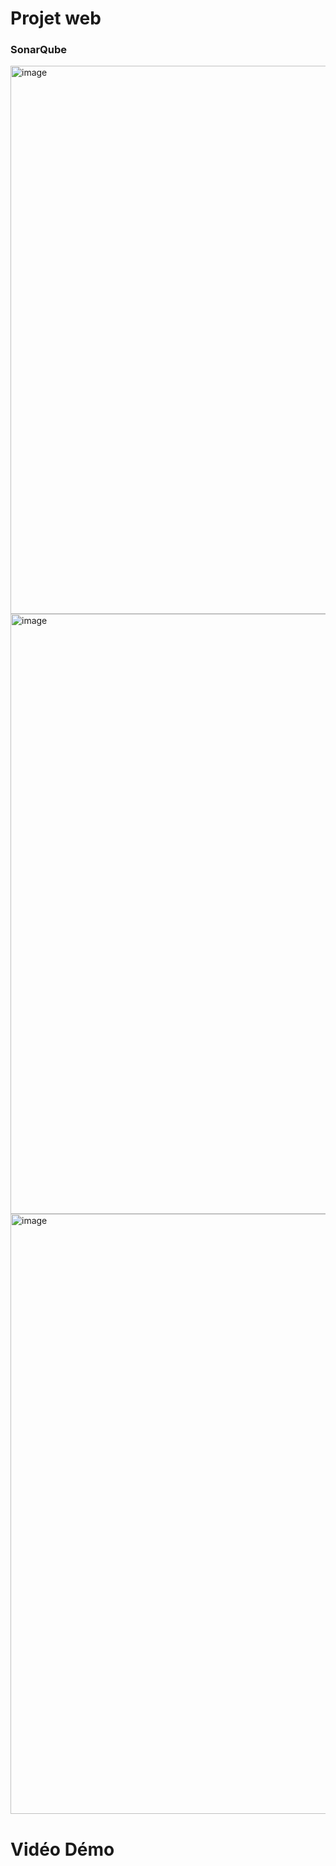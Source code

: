 # Projet web


### SonarQube 
<img width="877" alt="image" src="https://github.com/Bouchra37/projetdentsweb/assets/117301664/40324157-54b8-4279-a6d6-42ba043db649">

<img width="960" alt="image" src="https://github.com/Bouchra37/projetdentsweb/assets/117301664/0d0a1ffd-1853-409e-839c-c2105d4d6943">

<img width="960" alt="image" src="https://github.com/Bouchra37/projetdentsweb/assets/117301664/9063a53a-75fe-4091-ae7f-0224cb06529b">



# Vidéo Démo 
